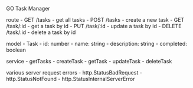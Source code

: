 GO Task Manager

route
    - GET /tasks - get all tasks
    - POST /tasks - create a new task
    - GET /task/:id - get a task by id
    - PUT /task/:id - update a task by id
    - DELETE /task/:id - delete a task by id

model
    - Task
        - id: number
        - name: string
        - description: string
        - completed: boolean
    
service 
    - getTasks
    - createTask
    - getTask
    - updateTask
    - deleteTask

various server request errors
    - http.StatusBadRequest
    - http.StatusNotFound
    - http.StatusInternalServerError
    

<!-- https://chatgpt.com/c/67245f29-42d8-800e-ac10-afafbf1bbfaf -->
<!-- docker run --name task -e POSTGRES_USER=task -e POSTGRES_PASSWORD=task -e POSTGRES_DB=task -p 5432:5432 -d postgres -->
